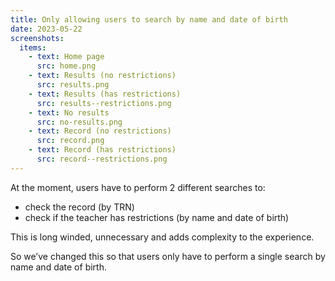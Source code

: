 ```yaml
---
title: Only allowing users to search by name and date of birth
date: 2023-05-22
screenshots:
  items:
    - text: Home page
      src: home.png
    - text: Results (no restrictions)
      src: results.png
    - text: Results (has restrictions)
      src: results--restrictions.png
    - text: No results
      src: no-results.png
    - text: Record (no restrictions)
      src: record.png
    - text: Record (has restrictions)
      src: record--restrictions.png
---
```


At the moment, users have to perform 2 different searches to:

- check the record (by TRN)
- check if the teacher has restrictions (by name and date of birth)

This is long winded, unnecessary and adds complexity to the experience.

So we’ve changed this so that users only have to perform a single search by name and date of birth.
